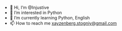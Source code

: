 - 👋 Hi, I’m @Injustive
- 👀 I’m interested in Python
- 🌱 I’m currently learning Python, English
- 📫 How to reach me xayzenberg.stogniy@gmail.com
<!---
Injustive/Injustive is a ✨ special ✨ repository because its `README.md` (this file) appears on your GitHub profile.
You can click the Preview link to take a look at your changes.
--->
